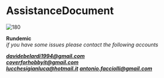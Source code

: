 # AssistanceDocument

![180](https://user-images.githubusercontent.com/48882965/175102353-27fe0710-af14-4a0d-9553-a284363fccb1.png)

**Rundemic** <br>
_if you have some issues please contact the following accounts_ 

***davidebelardi1994@gmail.com*** <br>
***coverforhobbyit@gmail.com*** <br>
***lucchesigianluca@hotmail.it***
***antonio.facciolli@gmail.com***
